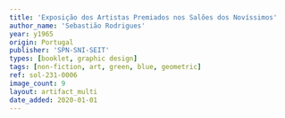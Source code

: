 ```yaml
---
title: 'Exposição dos Artistas Premiados nos Salões dos Novíssimos'
author_name: 'Sebastião Rodrigues'
year: y1965
origin: Portugal
publisher: 'SPN-SNI-SEIT'
types: [booklet, graphic design]
tags: [non-fiction, art, green, blue, geometric]
ref: sol-231-0006
image_count: 9
layout: artifact_multi
date_added: 2020-01-01
---
```

